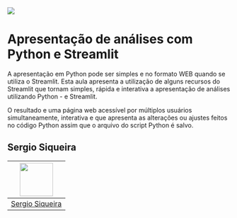 <img src="https://storage.googleapis.com/golden-wind/experts-club/capa-github.svg" />

# Apresentação de análises com Python e Streamlit

A apresentação em Python pode ser simples e no formato WEB quando se utiliza o Streamlit. Esta aula apresenta a utilização de alguns recursos do Streamlit que tornam simples, rápida e interativa a apresentação de análises utilizando Python - e Streamlit.

O resultado e uma página web acessível por múltiplos usuários simultaneamente, interativa e que apresenta as alterações ou ajustes feitos no código Python assim que o arquivo do script Python é salvo.

## Sergio Siqueira

| [<img src="https://github.com/snsergio/monitor/blob/main/avatar.png" width="75px;"/>](https://github.com/snsergio) |
| :-: |
|[Sergio Siqueira](https://github.com/snsergio)|
